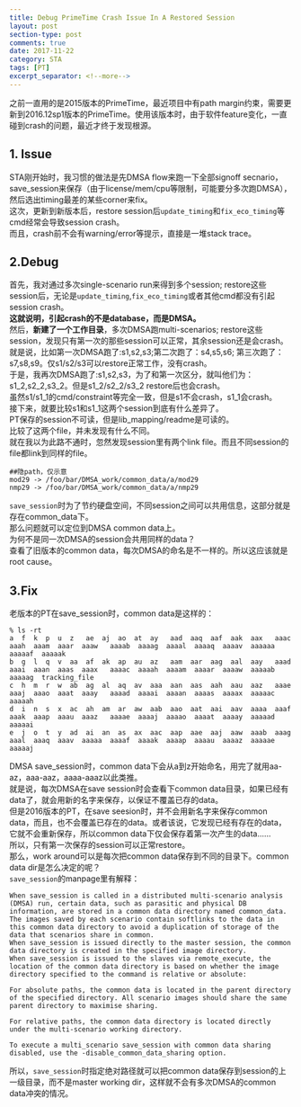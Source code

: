 ```yaml
---
title: Debug PrimeTime Crash Issue In A Restored Session
layout: post
section-type: post
comments: true
date: 2017-11-22
category: STA
tags: [PT]
excerpt_separator: <!--more-->
---
```

之前一直用的是2015版本的PrimeTime，最近项目中有path margin约束，需要更新到2016.12sp1版本的PrimeTime。使用该版本时，由于软件feature变化，一直碰到crash的问题，最近才终于发现根源。   <!--more-->
## 1. Issue
STA刚开始时，我习惯的做法是先DMSA flow来跑一下全部signoff secnario，save_session来保存（由于license/mem/cpu等限制，可能要分多次跑DMSA），然后选出timing最差的某些corner来fix。  
这次，更新到新版本后，restore session后`update_timing`和`fix_eco_timing`等cmd经常会导致session crash。  
而且，crash前不会有warning/error等提示，直接是一堆stack trace。  

## 2.Debug
首先，我对通过多次single-scenario run来得到多个session; restore这些session后，无论是`update_timing`,`fix_eco_timing`或者其他cmd都没有引起session crash。  
**这就说明，引起crash的不是database，而是DMSA。**  
然后，**新建了一个工作目录**，多次DMSA跑multi-scenarios; restore这些session，发现只有第一次的那些session可以正常，其余session还是会crash。  
就是说，比如第一次DMSA跑了:s1,s2,s3;第二次跑了：s4,s5,s6; 第三次跑了：s7,s8,s9。仅s1/s2/s3可以restore正常工作，没有crash。  
于是，我再次DMSA跑了:s1,s2,s3，为了和第一次区分，就叫他们为：s1_2,s2_2,s3_2。但是s1_2/s2_2/s3_2 restore后也会crash。  
虽然s1/s1_1的cmd/constraint等完全一致，但是s1不会crash，s1_1会crash。  
接下来，就要比较s1和s1_1这两个session到底有什么差异了。  
PT保存的session不可读，但是lib_mapping/readme是可读的。  
比较了这两个file，并未发现有什么不同。  
就在我以为此路不通时，忽然发现session里有两个link file。而且不同session的file都link到同样的file。
```
##隐path，仅示意
mod29 -> /foo/bar/DMSA_work/common_data/a/mod29
nmp29 -> /foo/bar/DMSA_work/common_data/a/nmp29
```
`save_session`时为了节约硬盘空间，不同session之间可以共用信息，这部分就是存在common_data下。  
那么问题就可以定位到DMSA common data上。  
为何不是同一次DMSA的session会共用同样的data？  
查看了旧版本的common data，每次DMSA的命名是不一样的。所以这应该就是root cause。

## 3.Fix
老版本的PT在save_session时，common data是这样的：
```
% ls -rt
a  f  k  p  u  z   ae  aj  ao  at  ay   aad  aaq  aaf  aak  aax   aaac  aaah  aaam  aaar  aaaw   aaaab  aaaag  aaaal  aaaaq  aaaav  aaaaaa  aaaaaf  aaaaak
b  g  l  q  v  aa  af  ak  ap  au  az   aam  aar  aag  aal  aay   aaad  aaai  aaan  aaas  aaax   aaaac  aaaah  aaaam  aaaar  aaaaw  aaaaab  aaaaag  tracking_file
c  h  m  r  w  ab  ag  al  aq  av  aaa  aan  aas  aah  aau  aaz   aaae  aaaj  aaao  aaat  aaay   aaaad  aaaai  aaaan  aaaas  aaaax  aaaaac  aaaaah
d  i  n  s  x  ac  ah  am  ar  aw  aab  aao  aat  aai  aav  aaaa  aaaf  aaak  aaap  aaau  aaaz   aaaae  aaaaj  aaaao  aaaat  aaaay  aaaaad  aaaaai
e  j  o  t  y  ad  ai  an  as  ax  aac  aap  aae  aaj  aaw  aaab  aaag  aaal  aaaq  aaav  aaaaa  aaaaf  aaaak  aaaap  aaaau  aaaaz  aaaaae  aaaaaj
```
DMSA save_session时，common data下会从a到z开始命名，用完了就用aa-az，aaa-aaz，aaaa-aaaz以此类推。  
就是说，每次DMSA在save session时会查看下common data目录，如果已经有data了，就会用新的名字来保存，以保证不覆盖已存的data。  
但是2016版本的PT，在save seesion时，并不会用新名字来保存common data，而且，也不会覆盖已存在的data。或者该说，它发现已经有存在的data，它就不会重新保存，所以common data下仅会保存着第一次产生的data......   
所以，只有第一次保存的session可以正常restore。  
那么，work around可以是每次把common data保存到不同的目录下。common data dir是怎么决定的呢？  
`save_session`的manpage里有解释：
```
When save_session is called in a distributed multi-scenario analysis (DMSA) run, certain data, such as parasitic and physical DB information, are stored in a common data directory named common_data. 
The images saved by each scenario contain softlinks to the data in this common data directory to avoid a duplication of storage of the data that scenarios share in common. 
When save_session is issued directly to the master session, the common data directory is created in the specified image directory. 
When save_session is issued to the slaves via remote_execute, the location of the common data directory is based on whether the image directory specified to the command is relative or absolute:

For absolute paths, the common data is located in the parent directory of the specified directory. All scenario images should share the same parent directory to maximise sharing.

For relative paths, the common data directory is located directly under the multi-scenario working directory.

To execute a multi_scenario save_session with common data sharing disabled, use the -disable_common_data_sharing option.
```

所以，`save_session`时指定绝对路径就可以把common data保存到session的上一级目录，而不是master working dir，这样就不会有多次DMSA的common data冲突的情况。
